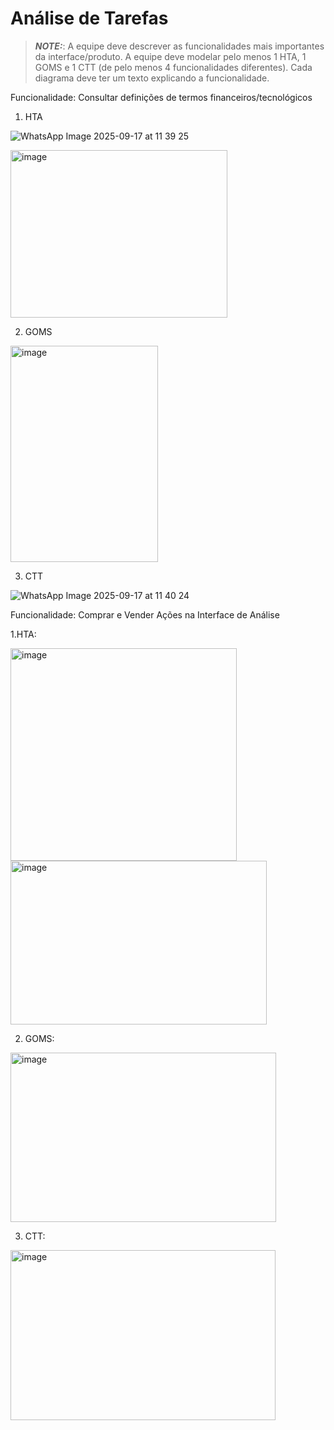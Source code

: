 # Análise de Tarefas

> **_NOTE:_**: A equipe deve descrever as funcionalidades mais importantes da interface/produto. A equipe deve modelar pelo menos 1 HTA, 1 GOMS e 1 CTT (de pelo menos 4 funcionalidades diferentes). Cada diagrama deve ter um texto explicando a funcionalidade.

Funcionalidade: Consultar definições de termos financeiros/tecnológicos

1. HTA
   
![WhatsApp Image 2025-09-17 at 11 39 25](https://github.com/user-attachments/assets/3204cb36-6bad-40e2-829e-cfaec2800251)

<img width="347" height="268" alt="image" src="https://github.com/user-attachments/assets/4b1520b2-4c74-404c-aea8-1efdf7898f5b" />




2. GOMS

<img width="236" height="346" alt="image" src="https://github.com/user-attachments/assets/9e7e1821-b5ed-4d3b-b791-65d19caf4d56" />



3. CTT

![WhatsApp Image 2025-09-17 at 11 40 24](https://github.com/user-attachments/assets/8b6b6a99-b09e-4dc8-b77a-84ee5016e299)

Funcionalidade: Comprar e Vender Ações na Interface de Análise

1.HTA:

<img width="362" height="340" alt="image" src="https://github.com/user-attachments/assets/32563684-e643-4337-b9a4-14cc6e52bd37" />


<img width="410" height="262" alt="image" src="https://github.com/user-attachments/assets/60d0107c-8860-4959-9a0c-67fb0775463f" />

2. GOMS:

<img width="425" height="271" alt="image" src="https://github.com/user-attachments/assets/7d1f40df-4204-4537-bd00-1922441cea30" />

3. CTT:

<img width="424" height="272" alt="image" src="https://github.com/user-attachments/assets/7fba6119-f8f9-47b6-90c7-ef196dc6ec4c" />




